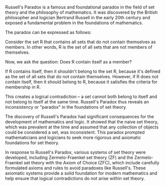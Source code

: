 Russell's Paradox is a famous and foundational paradox in the field of set theory and the philosophy of mathematics. It was discovered by the British philosopher and logician Bertrand Russell in the early 20th century and exposed a fundamental problem in the foundations of mathematics.

The paradox can be expressed as follows:

Consider the set R that contains all sets that do not contain themselves as members. In other words, R is the set of all sets that are not members of themselves.

Now, we ask the question: Does R contain itself as a member?

If R contains itself, then it shouldn't belong to the set R, because it's defined as the set of all sets that do not contain themselves. However, if R does not contain itself, then it should belong to R, because it satisfies the criteria for membership in R.

This creates a logical contradiction – a set cannot both belong to itself and not belong to itself at the same time. Russell's Paradox thus reveals an inconsistency or "paradox" in the foundations of set theory.

The discovery of Russell's Paradox had significant consequences for the development of mathematics and logic. It showed that the naive set theory, which was prevalent at the time and assumed that any collection of objects could be considered a set, was inconsistent. This paradox prompted mathematicians and logicians to seek more rigorous and axiomatic foundations for set theory.

In response to Russell's Paradox, various systems of set theory were developed, including Zermelo-Fraenkel set theory (ZF) and the Zermelo-Fraenkel set theory with the Axiom of Choice (ZFC), which include carefully formulated axioms and rules to avoid paradoxes like Russell's. These axiomatic systems provide a solid foundation for modern mathematics and help ensure that logical contradictions do not arise within set theory.